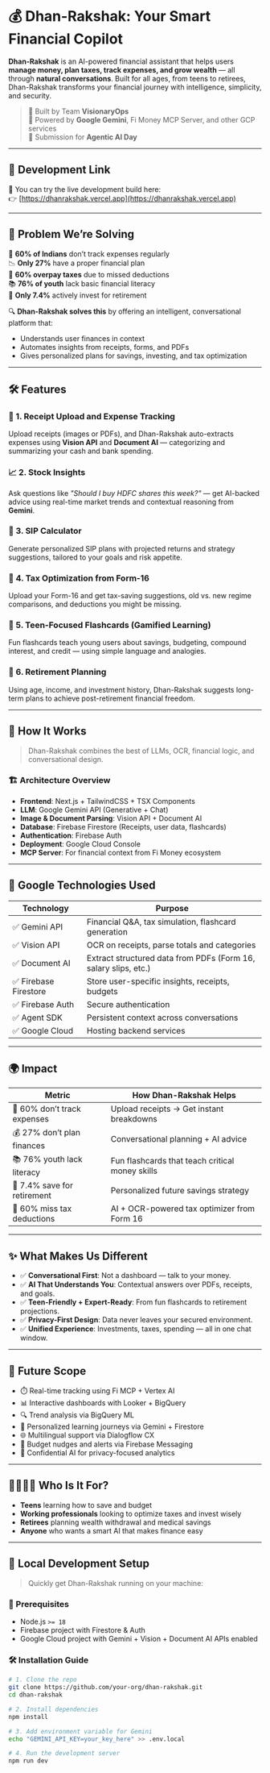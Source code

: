 # 💰 Dhan-Rakshak: Your Smart Financial Copilot

**Dhan-Rakshak** is an AI-powered financial assistant that helps users **manage money, plan taxes, track expenses, and grow wealth** — all through **natural conversations**. Built for all ages, from teens to retirees, Dhan-Rakshak transforms your financial journey with intelligence, simplicity, and security.

> 🚀 Built by Team **VisionaryOps**  
> 🧠 Powered by **Google Gemini**, Fi Money MCP Server, and other GCP services  
> 🎯 Submission for **Agentic AI Day**

---

## 🔗 Development Link

🧪 You can try the live development build here:  
👉 [https://dhanrakshak.vercel.app](https://dhanrakshak.vercel.app)

---

## 🧠 Problem We’re Solving

💸 **60% of Indians** don’t track expenses regularly  
📉 **Only 27%** have a proper financial plan  
🧾 **60% overpay taxes** due to missed deductions  
📚 **76% of youth** lack basic financial literacy  
💼 **Only 7.4%** actively invest for retirement  

🔍 **Dhan-Rakshak solves this** by offering an intelligent, conversational platform that:
- Understands user finances in context
- Automates insights from receipts, forms, and PDFs
- Gives personalized plans for savings, investing, and tax optimization

---

## 🛠️ Features

### 🧾 1. Receipt Upload and Expense Tracking
Upload receipts (images or PDFs), and Dhan-Rakshak auto-extracts expenses using **Vision API** and **Document AI** — categorizing and summarizing your cash and bank spending.

### 📈 2. Stock Insights
Ask questions like _"Should I buy HDFC shares this week?"_ — get AI-backed advice using real-time market trends and contextual reasoning from **Gemini**.

### 🧮 3. SIP Calculator
Generate personalized SIP plans with projected returns and strategy suggestions, tailored to your goals and risk appetite.

### 📑 4. Tax Optimization from Form-16
Upload your Form-16 and get tax-saving suggestions, old vs. new regime comparisons, and deductions you might be missing.

### 👶 5. Teen-Focused Flashcards (Gamified Learning)
Fun flashcards teach young users about savings, budgeting, compound interest, and credit — using simple language and analogies.

### 👴 6. Retirement Planning
Using age, income, and investment history, Dhan-Rakshak suggests long-term plans to achieve post-retirement financial freedom.

---

## 🧩 How It Works

> Dhan-Rakshak combines the best of LLMs, OCR, financial logic, and conversational design.

### 🏗️ Architecture Overview

- **Frontend**: Next.js + TailwindCSS + TSX Components  
- **LLM**: Google Gemini API (Generative + Chat)  
- **Image & Document Parsing**: Vision API + Document AI  
- **Database**: Firebase Firestore (Receipts, user data, flashcards)  
- **Authentication**: Firebase Auth  
- **Deployment**: Google Cloud Console  
- **MCP Server**: For financial context from Fi Money ecosystem  

---

## 🤖 Google Technologies Used

| Technology           | Purpose                                                                 |
|----------------------|-------------------------------------------------------------------------|
| ✅ Gemini API         | Financial Q&A, tax simulation, flashcard generation                    |
| ✅ Vision API         | OCR on receipts, parse totals and categories                           |
| ✅ Document AI        | Extract structured data from PDFs (Form 16, salary slips, etc.)        |
| ✅ Firebase Firestore | Store user-specific insights, receipts, budgets                        |
| ✅ Firebase Auth      | Secure authentication                                                  |
| ✅ Agent SDK          | Persistent context across conversations                                |
| ✅ Google Cloud       | Hosting backend services                                               |

---

## 🌍 Impact

| Metric | How Dhan-Rakshak Helps |
|--------|------------------------|
| 🧾 60% don’t track expenses | Upload receipts → Get instant breakdowns |
| 💰 27% don’t plan finances | Conversational planning + AI advice |
| 📚 76% youth lack literacy | Fun flashcards that teach critical money skills |
| 👴 7.4% save for retirement | Personalized future savings strategy |
| 🧾 60% miss tax deductions | AI + OCR-powered tax optimizer from Form 16 |

---

## ✨ What Makes Us Different

- ✅ **Conversational First**: Not a dashboard — talk to your money.
- ✅ **AI That Understands You**: Contextual answers over PDFs, receipts, and goals.
- ✅ **Teen-Friendly + Expert-Ready**: From fun flashcards to retirement projections.
- ✅ **Privacy-First Design**: Data never leaves your secured environment.
- ✅ **Unified Experience**: Investments, taxes, spending — all in one chat window.

---

## 🔭 Future Scope

- ⏱️ Real-time tracking using Fi MCP + Vertex AI  
- 📊 Interactive dashboards with Looker + BigQuery  
- 🔍 Trend analysis via BigQuery ML  
- 🧠 Personalized learning journeys via Gemini + Firestore  
- 🌐 Multilingual support via Dialogflow CX  
- 🔔 Budget nudges and alerts via Firebase Messaging  
- 🔐 Confidential AI for privacy-focused analytics  

---

## 👨‍👩‍👧‍👦 Who Is It For?

- **Teens** learning how to save and budget  
- **Working professionals** looking to optimize taxes and invest wisely  
- **Retirees** planning wealth withdrawal and medical savings  
- **Anyone** who wants a smart AI that makes finance easy  

---

## 🧪 Local Development Setup

> Quickly get Dhan-Rakshak running on your machine:

### 🔧 Prerequisites
- Node.js `>= 18`
- Firebase project with Firestore & Auth
- Google Cloud project with Gemini + Vision + Document AI APIs enabled

### 🛠️ Installation Guide

```bash
# 1. Clone the repo
git clone https://github.com/your-org/dhan-rakshak.git
cd dhan-rakshak

# 2. Install dependencies
npm install

# 3. Add environment variable for Gemini
echo "GEMINI_API_KEY=your_key_here" >> .env.local

# 4. Run the development server
npm run dev